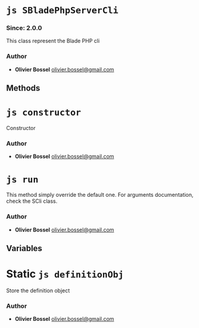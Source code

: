 


<!-- @namespace    sugar.node.server -->
<!-- @name    SBladePhpServerCli -->

# ```js SBladePhpServerCli ```
### Since: 2.0.0

This class represent the Blade PHP cli




### Author
- **Olivier Bossel** <a href="mailto:olivier.bossel@gmail.com">olivier.bossel@gmail.com</a> 


## Methods



<!-- @name    constructor -->

# ```js constructor ```


Constructor




### Author
- **Olivier Bossel** <a href="mailto:olivier.bossel@gmail.com">olivier.bossel@gmail.com</a> 




<!-- @name    run -->

# ```js run ```


This method simply override the default one.
For arguments documentation, check the SCli class.




### Author
- **Olivier Bossel** <a href="mailto:olivier.bossel@gmail.com">olivier.bossel@gmail.com</a> 


## Variables



<!-- @name    definitionObj -->

# Static ```js definitionObj ```


Store the definition object



### Author
- **Olivier Bossel** <a href="mailto:olivier.bossel@gmail.com">olivier.bossel@gmail.com</a> 

